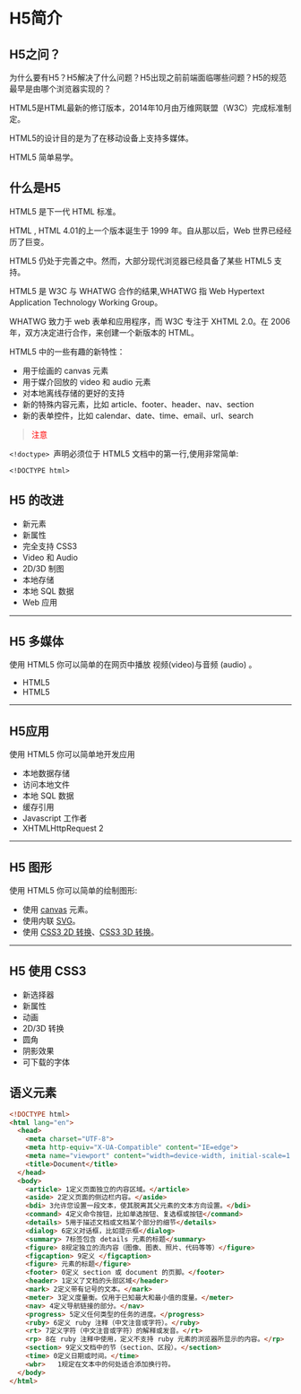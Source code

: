 # H5简介

## H5之问？

为什么要有H5？H5解决了什么问题？H5出现之前前端面临哪些问题？H5的规范最早是由哪个浏览器实现的？

HTML5是HTML最新的修订版本，2014年10月由万维网联盟（W3C）完成标准制定。

HTML5的设计目的是为了在移动设备上支持多媒体。

HTML5 简单易学。

## 什么是H5

HTML5 是下一代 HTML 标准。

HTML , HTML 4.01的上一个版本诞生于 1999 年。自从那以后，Web 世界已经经历了巨变。

HTML5 仍处于完善之中。然而，大部分现代浏览器已经具备了某些 HTML5 支持。

HTML5 是 W3C 与 WHATWG 合作的结果,WHATWG 指 Web Hypertext Application Technology Working Group。

WHATWG 致力于 web 表单和应用程序，而 W3C 专注于 XHTML 2.0。在 2006 年，双方决定进行合作，来创建一个新版本的 HTML。

HTML5 中的一些有趣的新特性：

- 用于绘画的 canvas 元素
- 用于媒介回放的 video 和 audio 元素
- 对本地离线存储的更好的支持
- 新的特殊内容元素，比如 article、footer、header、nav、section
- 新的表单控件，比如 calendar、date、time、email、url、search

> <font color=red>注意</font>

`<!doctype> `声明必须位于 HTML5 文档中的第一行,使用非常简单:

`<!DOCTYPE html>`

## H5 的改进

- 新元素
- 新属性
- 完全支持 CSS3
- Video 和 Audio
- 2D/3D 制图
- 本地存储
- 本地 SQL 数据
- Web 应用

------

## H5 多媒体

使用 HTML5 你可以简单的在网页中播放 视频(video)与音频 (audio) 。

- HTML5 [](https://www.runoob.com/html/html5-video.html)
- HTML5 [](https://www.runoob.com/html/html5-audio.html)

------

## H5应用

使用 HTML5 你可以简单地开发应用

- 本地数据存储
- 访问本地文件
- 本地 SQL 数据
- 缓存引用
- Javascript 工作者
- XHTMLHttpRequest 2

------

## H5 图形

使用 HTML5 你可以简单的绘制图形:

- 使用 [canvas](https://www.runoob.com/html/html5-canvas.html) 元素。
- 使用内联 [SVG](https://www.runoob.com/html/html5-svg.html)。
- 使用 [CSS3 2D 转换](https://www.runoob.com/css3/css3-2dtransforms.html)、[CSS3 3D 转换](https://www.runoob.com/css3/css3-3dtransforms.html)。

------

## H5 使用 CSS3

- 新选择器
- 新属性
- 动画
- 2D/3D 转换
- 圆角
- 阴影效果
- 可下载的字体

## 语义元素

```html
<!DOCTYPE html>
<html lang="en">
  <head>
    <meta charset="UTF-8">
    <meta http-equiv="X-UA-Compatible" content="IE=edge">
    <meta name="viewport" content="width=device-width, initial-scale=1.0">
    <title>Document</title>
  </head>
  <body>
    <article> 1定义页面独立的内容区域。</article>
    <aside> 2定义页面的侧边栏内容。</aside>
    <bdi> 3允许您设置一段文本，使其脱离其父元素的文本方向设置。</bdi>
    <command> 4定义命令按钮，比如单选按钮、复选框或按钮</command>
    <details> 5用于描述文档或文档某个部分的细节</details>
    <dialog> 6定义对话框，比如提示框</dialog>
    <summary> 7标签包含 details 元素的标题</summary>
    <figure> 8规定独立的流内容（图像、图表、照片、代码等等）</figure>
    <figcaption> 9定义 </figcaption>
    <figure> 元素的标题</figure>
    <footer> 0定义 section 或 document 的页脚。</footer>
    <header> 1定义了文档的头部区域</header>
    <mark> 2定义带有记号的文本。</mark>
    <meter> 3定义度量衡。仅用于已知最大和最小值的度量。</meter>
    <nav> 4定义导航链接的部分。</nav>
    <progress> 5定义任何类型的任务的进度。</progress>
    <ruby> 6定义 ruby 注释（中文注音或字符）。</ruby>
    <rt> 7定义字符（中文注音或字符）的解释或发音。</rt>
    <rp> 8在 ruby 注释中使用，定义不支持 ruby 元素的浏览器所显示的内容。</rp>
    <section> 9定义文档中的节（section、区段）。</section>
    <time> 0定义日期或时间。</time>
    <wbr>	1规定在文本中的何处适合添加换行符。
  </body>
</html>

```

